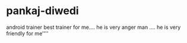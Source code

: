 # pankaj-diwedi
android trainer
best trainer for me....
he is very anger man ....
he is very friendly for me''''